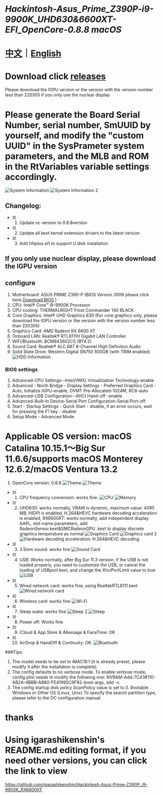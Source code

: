 # *Hackintosh-Asus_Prime_Z390P-i9-9900K_UHD630&6600XT-EFI_OpenCore-0.8.8 macOS*

# [中文](https://github.com/jhihhe/Hackintosh-Asus_Prime_Z390P-i9-9900K_UHD630-RX-6600XT-EFI_OpenCore-0.8.8-macOS/blob/main/README.md)｜[English](https://github.com/jhihhe/Hackintosh-Asus_Prime_Z390P-i9-9900K_UHD630-RX-6600XT-EFI_OpenCore-0.8.8-macOS/blob/main/README-EN.md)

# Download click [releases](https://github.com/jhihhe/Hackintosh-Asus_Prime_Z390P-i9-9900K_UHD630-RX-6600XT-EFI_OpenCore-0.8.8-macOS/releases)
Please download the IGPU version or the version with the version number less than 220305 if you only use the nuclear display
# Please generate the Board Serial Number, serial number, SmUUID by yourself, and modify the "custom UUID" in the SysPrameter system parameters, and the MLB and ROM in the RtVariables variable settings accordingly.

![System Information](https://i.postimg.cc/cLKjSQZq/i-Shot-2022-06-30-22-31-28.png)
![System Information 2](https://i.postimg.cc/BZgRcSNz/i-Shot-2022-06-30-22-31-44.png)

## Changelog:
- [x] 1. Update oc version to 0.8.8version
- [x] 2. Update all kext kernel extension drivers to the latest version
- [x] 3. Add hfsplus.efi to support U disk installation

## If you only use nuclear display, please download the IGPU version

## configure
1. Motherboard: ASUS PRIME Z390-P (BIOS Version 3006 please click here [Download BIOS](https://www.asus.com/us/motherboards-components/motherboards/prime/prime-z390-p/HelpDesk_BIOS/) )
1. CPU: Intel® Core™ i9-9900K Processor
1. CPU cooling: THERMALRIGHT Frost Commander 140 BLACK
1. Core Graphics: Intel® UHD Graphics 630 (For core graphics only, please download the IGPU version or the version with the version number less than 220305)
1. Graphics Card: AMD Radeon RX 6600 XT
1. Onboard LAN: Realtek® RTL8111H Gigabit LAN Controller
1. WiFi/Bluetooth: BCM943602CS (BT4.2)
1. Sound Card: Realtek® ALC 887 8-Channel High Definition Audio
1. Solid State Drive: Western Digital SN750 500GB (with TRIM enabled)
![HDD Information](https://tva1.sinaimg.cn/large/cec1774cly8h057sy9inrj21860u0tcy.jpg)

### BIOS settings
1. Advanced-CPU Settings--Intel(VMX) Virtualization Technology-enable
1. Advanced - North Bridge - Display Settings - Preferred Graphics Card - Auto, Initialize IGPU-enable, DVMT Pre-Allocated-1024M, RC6-auto
1. Advanced-USB Configuration--XHCI Hand-off -enable
1. Advanced-Built-in Device-Serial Port Configuration-Serial Port-off
1. Start - Startup Settings - Quick Start - disable, if an error occurs, wait for pressing the F1 key - disable
1. Setup Mode - Advanced Mode

# **Applicable OS version: macOS Catalina 10.15.1～Big Sur 11.6.6/supports macOS Monterey 12.6.2/macOS Ventura 13.2**
1. OpenCore version: 0.8.8
![Theme](https://tva2.sinaimg.cn/large/cec1774cly8h1g75kzm0vj21hc0u0gmt.jpg)
![Theme](https://i.postimg.cc/yYVcNt5H/i-Shot-2022-07-01-09-57-21.png)
- [x] 1. CPU frequency conversion: works fine.
![CPU](https://tva4.sinaimg.cn/large/cec1774cly8h057spanbgj21860u0dio.jpg)
![Memory](https://tva2.sinaimg.cn/large/cec1774cly8h057svhmylj21860u0n0u.jpg)
- [x] 2. UHD630: works normally, VRAM is dynamic, maximum value: 4095 MB, HIDPI is enabled, H.264&HEVC hardware decoding acceleration is enabled, RX6600XT: works normally, add independent display AAPL, slot-name parameters, add RadeonSensor.kext&SMCRadeonGPU .kext to display discrete graphics temperature as normal
![Graphics Card](https://tva4.sinaimg.cn/large/cec1774cly8h1xkrsg9spj21eg0u00vz.jpg)
![Graphics card 2](https://tva2.sinaimg.cn/large/cec1774cly8h1xkmoixcpj20lq0tg0uz.jpg)
![Hardware decoding acceleration: H.264&HEVC decoding](https://tva3.sinaimg.cn/large/cec1774cly8h1xkojr9ugj21880u0421.jpg)
- [x] 3. 3.5mm sound: works fine
![Sound Card](https://tva3.sinaimg.cn/large/cec1774cly8h057stfz6fj21860u0gov.jpg)
- [x] 4. USB: Works normally, after Big Sur 11.3 version, if the USB is not loaded properly, you need to customize the USB, or cancel the loading of USBport.kext, and change the XhciPortLimit value to true
![USB](https://pic.imgdb.cn/item/62280dc95baa1a80abdfa1ee.png)
- [x] 5. Wired network card: works fine, using RealtekRTL8111.kext
![Wired network card](https://pic.imgdb.cn/item/62280dc95baa1a80abdfa1f6.png)
- [x] 6. Wireless card: works fine
![Wi-Fi](https://pic.imgdb.cn/item/62280dd25baa1a80abdfa953.png)
- [x] 7. Sleep wake: works fine
![Sleep 2](https://tva2.sinaimg.cn/large/cec1774cly8h057snf0lzj21860u0wh5.jpg)
![Sleep](https://tva1.sinaimg.cn/large/cec1774cly8h057wpxhe1j212p0u0410.jpg)
- [x] 8. Power off: Works fine
- [x] 9. iCloud & App Store & iMessage & FaceTime: OK
- [x] 10. AirDrop & HandOff & Continuity: OK.
![Bluetooth](https://pic.imgdb.cn/item/62280dcf5baa1a80abdfa682.png)

###Tips:

1. The model needs to be set to iMAC19.1 (it is already preset, please modify it after the installation is complete).
1. The config defaults to no verbose mode. To enable verbose mode, config.plist needs to modify the following one: NVRAM-Add-7C436110-AB2A-4BBB-A880-FE41995C9F82-boot-args, add -v.
1. The config startup disk policy ScanPolicy value is set to 0. Bootable Windows or Other OS (Linux, Unix) To specify the search partition type, please refer to the OC configuration manual.

# thanks
# Using igarashikenshin's README.md editing format, if you need other versions, you can click the link to view
https://github.com/igarashikenshin/Hackintosh-Asus-Prime-Z390P_i9-9900K_RX6800XT
